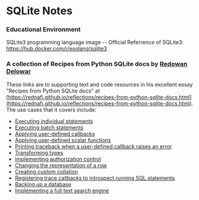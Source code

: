 # SQLite Notes  

### Educational Environment  
SQLite3 programming language image --  Official Referrence of SQLite3: https://hub.docker.com/r/esolang/sqlite3


### A collection of Recipes from Python SQLite docs by [Redowan Delowar](https://rednafi.github.io/reflections/pages/contact.html)  
These links are to supporting text and code resources in his excellent essay "Recipes from Python SQLite docs" at [https://rednafi.github.io/reflections/recipes-from-python-sqlite-docs.html](https://rednafi.github.io/reflections/recipes-from-python-sqlite-docs.html).  The use cases that it covers include:  
* [Executing individual statements](https://rednafi.github.io/reflections/recipes-from-python-sqlite-docs.html#executing-individual-statements)  
* [Executing batch statements](https://rednafi.github.io/reflections/recipes-from-python-sqlite-docs.html#executing-batch-statements)  
* [Applying user-defined callbacks](https://rednafi.github.io/reflections/recipes-from-python-sqlite-docs.html#applying-user-defined-callbacks)  
* [Applying user-defined scalar functions](https://rednafi.github.io/reflections/recipes-from-python-sqlite-docs.html#applying-user-defined-scalar-functions)  
* [Printing traceback when a user-defined callback raises an error](https://rednafi.github.io/reflections/recipes-from-python-sqlite-docs.html#printing-traceback-when-a-user-defined-callback-raises-an-error)  
* [Transforming types](https://rednafi.github.io/reflections/recipes-from-python-sqlite-docs.html#transforming-types)  
* [Implementing authorization control](https://rednafi.github.io/reflections/recipes-from-python-sqlite-docs.html#implementing-authorization-control)  
* [Changing the representation of a row](https://rednafi.github.io/reflections/recipes-from-python-sqlite-docs.html#changing-the-representation-of-a-row)  
* [Creating custom collation](https://rednafi.github.io/reflections/recipes-from-python-sqlite-docs.html#creating-custom-collation)  
* [Registering trace callbacks to introspect running SQL statements](https://rednafi.github.io/reflections/recipes-from-python-sqlite-docs.html#registering-trace-callbacks-to-introspect-running-sql-statements)  
* [Backing up a database](https://rednafi.github.io/reflections/recipes-from-python-sqlite-docs.html#backing-up-a-database)  
* [Implementing a full text search engine](https://rednafi.github.io/reflections/recipes-from-python-sqlite-docs.html#implementing-a-full-text-search-engine)  

